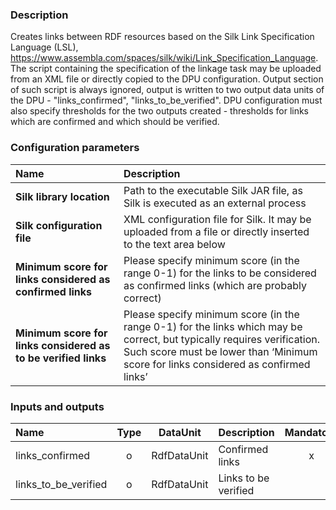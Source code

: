 ### Description

Creates links between RDF resources based on the Silk Link Specification Language (LSL), https://www.assembla.com/spaces/silk/wiki/Link_Specification_Language. The script containing the specification of the linkage task may be uploaded from an XML file or directly copied to the DPU configuration. Output section of such script is always ignored, output is written to two output data units of the DPU - "links_confirmed", "links_to_be_verified". DPU configuration must also specify thresholds for the two outputs created - thresholds for links which are confirmed and which should be verified. 

### Configuration parameters

| Name | Description |
|:----|:----|
|**Silk library location** | Path to the executable Silk JAR file, as Silk is executed as an external process |
|**Silk configuration file** | XML configuration file for Silk. It may be uploaded from a file or directly inserted to the text area below |
|**Minimum score for links considered as confirmed links** | Please specify minimum score (in the range 0-1) for the links to be considered as confirmed links (which are probably correct) |
|**Minimum score for links considered as to be verified links** | Please specify minimum score (in the range 0-1) for the links which may be correct, but typically requires verification. Such score must be lower than ‘Minimum score for links considered as confirmed links’ |

### Inputs and outputs

|Name |Type | DataUnit | Description | Mandatory |
|:--------|:------:|:------:|:-------------|:---------------------:|
|links_confirmed |o |RdfDataUnit |Confirmed links |x|
|links_to_be_verified |o |RdfDataUnit |Links to be verified | |
